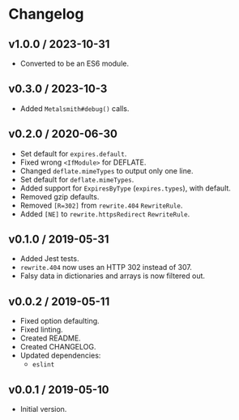 # Changelog

## v1.0.0 / 2023-10-31

- Converted to be an ES6 module.

## v0.3.0 / 2023-10-3

- Added `Metalsmith#debug()` calls.

## v0.2.0 / 2020-06-30

- Set default for `expires.default`.
- Fixed wrong `<IfModule>` for DEFLATE.
- Changed `deflate.mimeTypes` to output only one line.
- Set default for `deflate.mimeTypes`.
- Added support for `ExpiresByType` (`expires.types`), with default.
- Removed gzip defaults.
- Removed `[R=302]` from `rewrite.404` `RewriteRule`.
- Added `[NE]` to `rewrite.httpsRedirect` `RewriteRule`.

## v0.1.0 / 2019-05-31

- Added Jest tests.
- `rewrite.404` now uses an HTTP 302 instead of 307.
- Falsy data in dictionaries and arrays is now filtered out.

## v0.0.2 / 2019-05-11

- Fixed option defaulting.
- Fixed linting.
- Created README.
- Created CHANGELOG.
- Updated dependencies:
  - `eslint`

## v0.0.1 / 2019-05-10

- Initial version.
